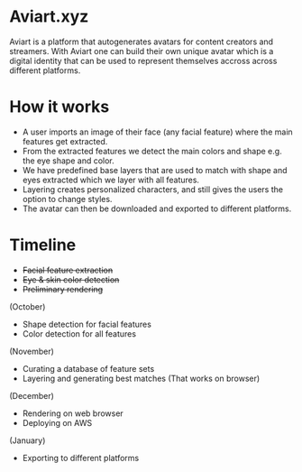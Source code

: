 # Aviart.xyz

Aviart is a platform that autogenerates avatars for content creators and streamers. With Aviart one can build their own unique avatar which is a digital identity that can be used to represent themselves accross across different platforms. 

# How it works

- A user imports an image of their face (any facial feature) where the main features get extracted. 
- From the extracted features we detect the main colors and shape e.g. the eye shape and color.
- We have predefined base layers that are used to match with shape and eyes extracted which we layer with all features.
- Layering creates personalized characters, and still gives the users the option to change styles.
- The avatar can then be downloaded and exported to different platforms.



# Timeline

- ~~Facial feature extraction~~
- ~~Eye & skin color detection~~
- ~~Preliminary rendering~~

(October)
- Shape detection for facial features 
- Color detection for all features


(November)
- Curating a database of feature sets
- Layering and generating best matches (That works on browser)


(December)
- Rendering on web browser
- Deploying on AWS


(January)
- Exporting to different platforms

